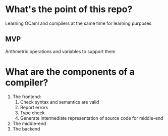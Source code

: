 # What's the point of this repo?
Learning OCaml and compilers at the same time for learning purposes

## MVP
Arithmetric operations and variables to support them

# What are the components of a compiler?
1. The frontend:
    1. Check syntax and semantics are valid
    2. Report errors
    3. Type check
    4. Generate intermediate representation of source code for middle-end
2. The middle-end
3. The backend

